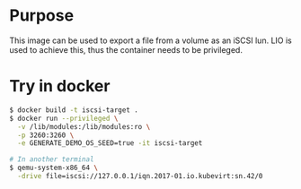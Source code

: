 # Purpose

This image can be used to export a file from a volume as an
iSCSI lun.
LIO is used to achieve this, thus the container needs to be
privileged.

# Try in docker

```bash
$ docker build -t iscsi-target .
$ docker run --privileged \
  -v /lib/modules:/lib/modules:ro \
  -p 3260:3260 \
  -e GENERATE_DEMO_OS_SEED=true -it iscsi-target

# In another terminal
$ qemu-system-x86_64 \
  -drive file=iscsi://127.0.0.1/iqn.2017-01.io.kubevirt:sn.42/0
```
